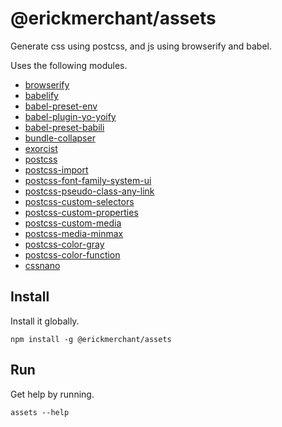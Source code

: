 # @erickmerchant/assets

Generate css using postcss, and js using browserify and babel.

Uses the following modules.

- [browserify](http://browserify.org/)
- [babelify](https://github.com/babel/babelify)
- [babel-preset-env](https://github.com/babel/babel-preset-env)
- [babel-plugin-yo-yoify](https://github.com/goto-bus-stop/babel-plugin-yo-yoify#readme)
- [babel-preset-babili](https://github.com/babel/babili#readme)
- [bundle-collapser](https://github.com/substack/bundle-collapser)
- [exorcist](https://github.com/thlorenz/exorcist)
- [postcss](http://postcss.org/)
- [postcss-import](https://github.com/postcss/postcss-import#readme)
- [postcss-font-family-system-ui](https://github.com/JLHwung/postcss-font-family-system-ui)
- [postcss-pseudo-class-any-link](https://github.com/jonathantneal/postcss-pseudo-class-any-link)
- [postcss-custom-selectors](https://github.com/postcss/postcss-custom-selectors)
- [postcss-custom-properties](https://github.com/postcss/postcss-custom-properties)
- [postcss-custom-media](https://github.com/postcss/postcss-custom-media)
- [postcss-media-minmax](https://github.com/postcss/postcss-media-minmax)
- [postcss-color-gray](https://github.com/postcss/postcss-color-gray)
- [postcss-color-function](https://github.com/postcss/postcss-color-function)
- [cssnano](http://cssnano.co/)

## Install

Install it globally.

```
npm install -g @erickmerchant/assets
```

## Run

Get help by running.

```
assets --help
```

